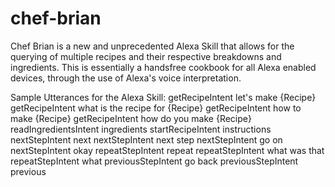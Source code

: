 # chef-brian
Chef Brian is a new and unprecedented Alexa Skill that allows for the querying of multiple recipes and their respective breakdowns and ingredients. This is essentially a handsfree cookbook for all Alexa enabled devices, through the use of Alexa's voice interpretation.

Sample Utterances for the Alexa Skill:
getRecipeIntent let's make {Recipe}
getRecipeIntent what is the recipe for {Recipe}
getRecipeIntent how to make {Recipe}
getRecipeIntent how do you make {Recipe}
readIngredientsIntent ingredients
startRecipeIntent instructions
nextStepIntent next
nextStepIntent next step
nextStepIntent go on
nextStepIntent okay
repeatStepIntent repeat
repeatStepIntent what was that
repeatStepIntent what
previousStepIntent go back
previousStepIntent previous
